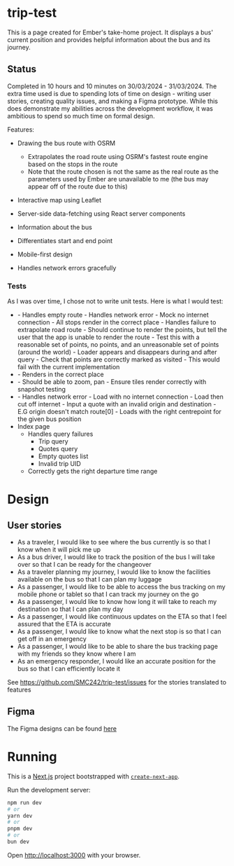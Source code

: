 # trip-test

This is a page created for Ember's take-home project. It displays a bus' current position and provides helpful information about the bus and its journey.

## Status

Completed in 10 hours and 10 minutes on 30/03/2024 - 31/03/2024. The extra time used is due to spending lots of time on design - writing user stories, creating quality issues, and making a Figma prototype. While this does demonstrate my abilities across the development workflow, it was ambitious to spend so much time on formal design.

Features:

- Drawing the bus route with OSRM

  - Extrapolates the road route using OSRM's fastest route engine based on the stops in the route
  - Note that the route chosen is not the same as the real route as the parameters used by Ember are unavailable to me (the bus may appear off of the route due to this)

- Interactive map using Leaflet
- Server-side data-fetching using React server components
- Information about the bus
- Differentiates start and end point
- Mobile-first design
- Handles network errors gracefully

### Tests

As I was over time, I chose not to write unit tests. Here is what I would test:

- <Route />
    - Handles empty route
    - Handles network error
        - Mock no internet connection
    - All stops render in the correct place
    - Handles failure to extrapolate road route
        - Should continue to render the points, but tell the user that the app is unable to render the route
        - Test this with a reasonable set of points, no points, and an unreasonable set of points (around the world)
    - Loader appears and disappears during and after query
    - Check that points are correctly marked as visited
        - This would fail with the current implementation
- <Bus>
    - Renders in the correct place
- <Map>
    - Should be able to zoom, pan
    - Ensure tiles render correctly with snapshot testing
- <LiveMap>
    - Handles network error
        - Load with no internet connection
        - Load then cut off internet
    - Input a quote with an invalid origin and destination
        - E.G origin doesn't match route[0]
    - Loads with the right centrepoint for the given bus position
- Index page
  - Handles query failures
    - Trip query
    - Quotes query
    - Empty quotes list
    - Invalid trip UID
  - Correctly gets the right departure time range

# Design

## User stories

- As a traveler, I would like to see where the bus currently is so that I know when it will pick me up
- As a bus driver, I would like to track the position of the bus I will take over so that I can be ready for the changeover
- As a traveler planning my journey, I would like to know the facilities available on the bus so that I can plan my luggage
- As a passenger, I would like to be able to access the bus tracking on my mobile phone or tablet so that I can track my journey on the go
- As a passenger, I would like to know how long it will take to reach my destination so that I can plan my day
- As a passenger, I would like continuous updates on the ETA so that I feel assured that the ETA is accurate
- As a passenger, I would like to know what the next stop is so that I can get off in an emergency
- As a passenger, I would like to be able to share the bus tracking page with my friends so they know where I am
- As an emergency responder, I would like an accurate position for the bus so that I can efficiently locate it

See https://github.com/SMC242/trip-test/issues for the stories translated to features

## Figma

The Figma designs can be found [here](https://www.figma.com/file/fVAbl3D60KyFosFQS20Glc/Untitled?type=design&node-id=0%3A1&mode=design&t=i4WIygBYycY9kXdn-1)

# Running

This is a [Next.js](https://nextjs.org/) project bootstrapped with [`create-next-app`](https://github.com/vercel/next.js/tree/canary/packages/create-next-app).

Run the development server:

```bash
npm run dev
# or
yarn dev
# or
pnpm dev
# or
bun dev
```

Open [http://localhost:3000](http://localhost:3000) with your browser.
